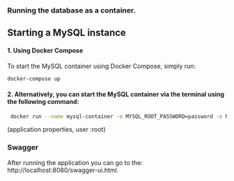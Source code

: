 ### Running the database as a container.
## Starting a MySQL instance

#### 1. Using Docker Compose
To start the MySQL container using Docker Compose, simply run:
```bash
docker-compose up
```

#### 2. Alternatively, you can start the MySQL container via the terminal using the following command:


```bash
 docker run --name mysql-container -e MYSQL_ROOT_PASSWORD=password -e MYSQL_DATABASE=todo_database -e TZ=UTC -p 3306:3306 -v mysql-data:/var/lib/mysql -d mysql 
 ```
(application properties, user :root)


### Swagger
After running the application you can go to the: http://localhost:8080/swagger-ui.html.